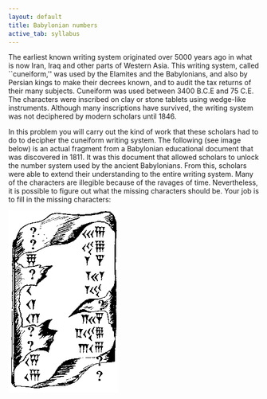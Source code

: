 ```yaml
---
layout: default
title: Babylonian numbers
active_tab: syllabus
---
```


The earliest known writing system originated over 5000 years ago in what is now Iran, Iraq and other parts of Western Asia. This writing system, called ``cuneiform,'' was used by the Elamites and the Babylonians, and also by Persian kings to make their decrees known, and to audit the tax returns of their many subjects. Cuneiform was used between 3400 B.C.E and 75 C.E. The characters were inscribed on clay or stone tablets using wedge-like instruments. Although many inscriptions have survived, the writing system was not deciphered by modern scholars until 1846.

In this problem you will carry out the kind of work that these scholars had to do to decipher the cuneiform writing system. The following (see image below) is an actual fragment from a Babylonian educational document that was discovered in 1811. It was this document that allowed scholars to unlock the number system used by the ancient Babylonians. From this, scholars were able to extend their understanding to the entire writing system. Many of the characters are illegible because of the ravages of time. Nevertheless, it is possible to figure out what the missing characters should be. Your job is to fill in the missing characters:

![Bablylonian tablet](bab-stone.jpg 'Bablylonian tablet with numbers')

